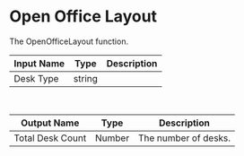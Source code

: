 

# Open Office Layout

The OpenOfficeLayout function.

|Input Name|Type|Description|
|---|---|---|
|Desk Type|string||


<br>

|Output Name|Type|Description|
|---|---|---|
|Total Desk Count|Number|The number of desks.|

